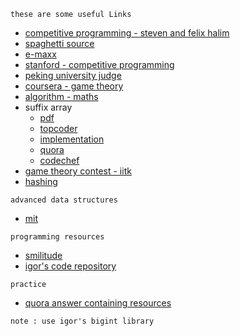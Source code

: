 `these are some useful Links`  
* [competitive programming - steven and felix halim ](http://www.comp.nus.edu.sg/~stevenha/myteaching/competitive_programming/cp1.pdf)
* [spaghetti source](http://www.prefield.com/algorithm/)
* [e-maxx](http://e-maxx.ru/)
* [stanford - competitive programming](http://www.stanford.edu/class/cs97si/)
* [peking university judge](http://poj.org/pastcontests)
* [coursera - game theory](https://class.coursera.org/cgt-002/wiki/syllabus)
* [algorithm - maths](http://www.cut-the-knot.org/probability.shtml)
* suffix array
  * [pdf](http://www.stanford.edu/class/cs97si/suffix-array.pdf)
  * [topcoder](http://apps.topcoder.com/forums/?module=RevisionHistory&messageID=1171511)
  * [implementation](http://riteshkumarnitw.webs.com/mycoderepository.htm)
  * [quora](http://www.quora.com/Data-Structures/What-are-some-of-the-good-sources-to-understand-suffix-tree-and-its-implementation/answer/Ritesh-Kumar-Gupta)
  * [codechef](http://discuss.codechef.com/questions/10147/suffix-trees)
* [game theory contest - iitk](http://www.ahmed-aly.com/Contest.jsp?ID=9725)
* [hashing](http://www.partow.net/programming/hashfunctions)

`advanced data structures` 
* [mit](http://courses.csail.mit.edu/6.851/spring12/lectures/)

`programming resources`
* [smilitude](http://smilitude.wikispaces.com/Programming+Resources)
* [igor's code repository](http://shygypsy.com/tools/) 

`practice`
* [quora answer containing resources](http://www.quora.com/What-are-some-good-contests-with-good-editorials-to-train-for-the-ACM-ICPC)

`note : use igor's bigint library`

